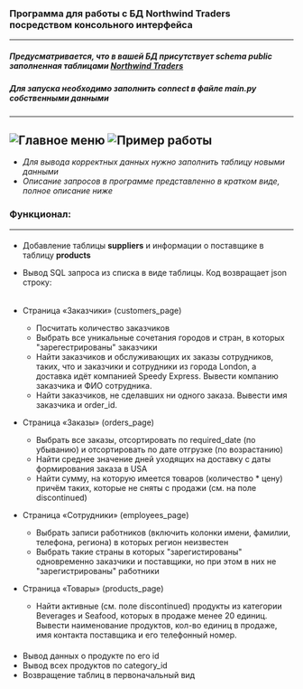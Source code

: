 ### Программа для работы с БД Northwind Traders посредством консольного интерфейса
---
##### Предусматривается, что в вашей БД присутствует **schema public** заполненная таблицами [Northwind Traders](https://github.com/DaniilMashkov/DB_project/blob/main/db_project/sql_queries/init_db.sql)
##### Для запуска  необходимо заполнить *connect* в файле *main.py* собственными данными
--- 
![Главное меню](https://i.ibb.co/XsDnvLT/Screenshot-from-2023-01-15-19-41-16.png)
![Пример работы](https://i.ibb.co/m4YCBpJ/Screenshot-from-2023-01-15-20-22-46.png)
---
- *Для вывода корректных данных нужно заполнить таблицу новыми данными*
- *Описание запросов в программе представленно в кратком виде, полное описание ниже*
### Функционал:

___
####
* Добавление таблицы **suppliers** и информации о поставщике в таблицу **products**

* Вывод SQL запроса из списка в виде таблицы. Код возвращает json строку:
######  
  - Страница «Заказчики» (customers_page)
    - Посчитать количество заказчиков
    - Выбрать все уникальные сочетания городов и стран, в которых "зарегестрированы" заказчики
    - Найти заказчиков и обслуживающих их заказы сотрудников, таких, что и заказчики и сотрудники из города London, а доставка идёт компанией Speedy Express. Вывести компанию заказчика и ФИО сотрудника.
    - Найти заказчиков, не сделавших ни одного заказа. Вывести имя заказчика и order_id.
    
  - Страница «Заказы» (orders_page)
    - Выбрать все заказы, отсортировать по required_date (по убыванию) и отсортировать по дате отгрузке (по возрастанию)
    - Найти среднее значение дней уходящих на доставку с даты формирования заказа в USA
    - Найти сумму, на которую имеется товаров (количество * цену) причём таких, которые не сняты с продажи (см. на поле discontinued)
    
  - Страница «Сотрудники» (employees_page)
    - Выбрать записи работников (включить колонки имени, фамилии, телефона, региона) в которых регион неизвестен
    - Выбрать такие страны в которых "зарегистированы" одновременно заказчики и поставщики, но при этом в них не "зарегистрированы" работники
    
  - Страница «Товары» (products_page)
    - Найти активные (см. поле discontinued) продукты из категории Beverages и Seafood, которых в продаже менее 20 единиц. Вывести наименование продуктов, кол-во единиц в продаже, имя контакта поставщика и его телефонный номер.
####    
* Вывод данных о продукте по его id
* Вывод всех продуктов по category_id
* Возвращение таблиц в первоначальный вид


